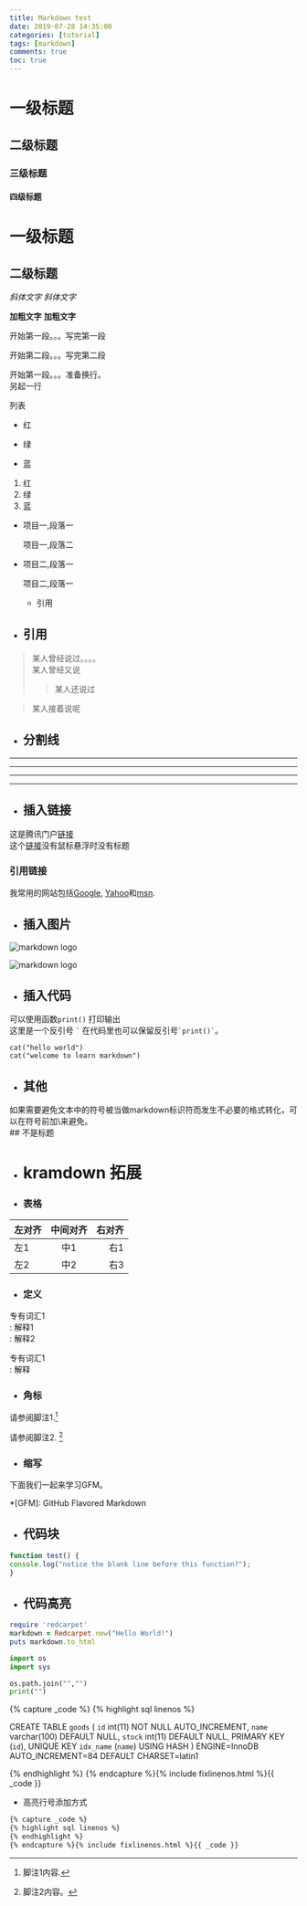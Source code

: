 ```yaml
---
title: Markdown test
date: 2019-07-28 14:35:00
categories: [tutorial]
tags: [markdown]
comments: true
toc: true
---
```


# 一级标题
## 二级标题
### 三级标题
#### 四级标题

一级标题
=======
二级标题
----

*斜体文字*
_斜体文字_

**加粗文字**
__加粗文字__

开始第一段。。。写完第一段

开始第二段。。。写完第二段




开始第一段。。。准备换行。  
另起一行

列表
* 红
+ 绿
- 蓝
1. 红
2. 绿
3. 蓝

* 项目一,段落一

    项目一,段落二
* 项目二,段落一

    项目二,段落一
  * 引用


* ## 引用
> 某人曾经说过。。。。  
某人曾经又说  
>> 某人还说过  

> 某人接着说呢


* ## 分割线
* * *
***
- - -
-----------------------------

* ## 插入链接
这是腾讯门户[链接](http://www.qq.com "腾讯")  
这个[链接](http://www.qq.com)没有鼠标悬浮时没有标题
### 引用链接
我常用的网站包括[Google][1], [Yahoo][2]和[msn][3].

[1]: http://www.google.com "Google"
[2]: http://search.yahoo.com "Yahoo Search"
[3]: http://search.msn.com "MSN Search"

* ## 插入图片
![markdown logo](https://baike.baidu.com/pic/markdown/3245829/0/00e93901213fb80ef9ceac7132d12f2eb938947d?fr=lemma&ct=single#aid=0&pic=00e93901213fb80ef9ceac7132d12f2eb938947d "图标1")

![markdown logo][img]

[img]: http://upload-images.jianshu.io/upload_images/1787544-fff109c67ad3cba6.png?imageMogr2/auto-orient/strip%7CimageView2/2/w/1240 "图标2"



* ## 插入代码
可以使用函数`print()` 打印输出  
这里是一个反引号  `` ` ``
在代码里也可以保留反引号`` `print()` ``。

    cat("hello world")
    cat("welcome to learn markdown")

* ## 其他
如果需要避免文本中的符号被当做markdown标识符而发生不必要的格式转化，可以在符号前加\来避免。  
\##  不是标题

* # kramdown 拓展
* ### 表格
| 左对齐 | 中间对齐| 右对齐|
| :---   |  :---:   |   ---: |
| 左1    |  中1     |  右1   |
| 左2    |  中2     |  右3   |

* ### 定义 
专有词汇1  
: 解释1    
: 解释2

专有词汇1  
: 解释


* ### 角标
请参阅脚注1.[^1]

[^1]: 脚注1内容.

请参阅脚注2. [^2]

[^2]: 脚注2内容。

* ### 缩写
下面我们一起来学习GFM。

*[GFM]: GitHub Flavored Markdown


* ## 代码块

```js
function test() {
console.log("notice the blank line before this function?");
}
```


* ## 代码高亮
```ruby
require 'redcarpet'
markdown = Redcarpet.new("Hello World!")
puts markdown.to_html
```

```python 
import os
import sys

os.path.join("","")
print("")
```

{% capture _code %}
{% highlight sql linenos %}

CREATE TABLE `goods` (
  `id` int(11) NOT NULL AUTO_INCREMENT,
  `name` varchar(100) DEFAULT NULL,
  `stock` int(11) DEFAULT NULL,
  PRIMARY KEY (`id`),
  UNIQUE KEY `idx_name` (`name`) USING HASH
) ENGINE=InnoDB AUTO_INCREMENT=84 DEFAULT CHARSET=latin1

{% endhighlight %}
{% endcapture %}{% include fixlinenos.html %}{{ _code }}

* 高亮行号添加方式
```html
{% capture _code %}
{% highlight sql linenos %}
{% endhighlight %}
{% endcapture %}{% include fixlinenos.html %}{{ _code }}
```









